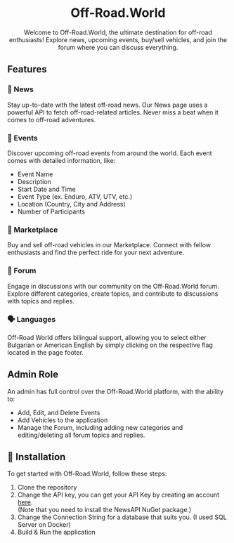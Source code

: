 <!-- Off-Road.World -->
<h1 align="center">
  Off-Road.World
</h1>

<p align="center">
  Welcome to Off-Road.World, the ultimate destination for off-road enthusiasts! Explore news, upcoming events, buy/sell vehicles, and join the forum where you can discuss everything.
</p>

<!-- Features -->
## Features

### 📰 News
Stay up-to-date with the latest off-road news. Our News page uses a powerful API to fetch off-road-related articles. Never miss a beat when it comes to off-road adventures.

### 🚀 Events
Discover upcoming off-road events from around the world. Each event comes with detailed information, like:

- Event Name
- Description
- Start Date and Time
- Event Type (ex. Enduro, ATV, UTV, etc.)
- Location (Country, City and Address)
- Number of Participants

### 🛒 Marketplace
Buy and sell off-road vehicles in our Marketplace. Connect with fellow enthusiasts and find the perfect ride for your next adventure.

### 💬 Forum
Engage in discussions with our community on the Off-Road.World forum. Explore different categories, create topics, and contribute to discussions with topics and replies.

### 🗣️ Languages
Off-Road World offers bilingual support, allowing you to select either Bulgarian or American English by simply clicking on the respective flag located in the page footer.

## Admin Role

An admin has full control over the Off-Road.World platform, with the ability to:

- Add, Edit, and Delete Events
- Add Vehicles to the application
- Manage the Forum, including adding new categories and editing/deleting all forum topics and replies.

## 🚀 Installation

To get started with Off-Road.World, follow these steps:

1. Clone the repository
2. Change the API key, you can get your API Key by creating an account <a href="https://newsapi.org">here</a>. </br>(Note that you need to install the NewsAPI NuGet package.)
3. Change the Connection String for a database that suits you. (I used SQL Server on Docker)
4. Build & Run the application
